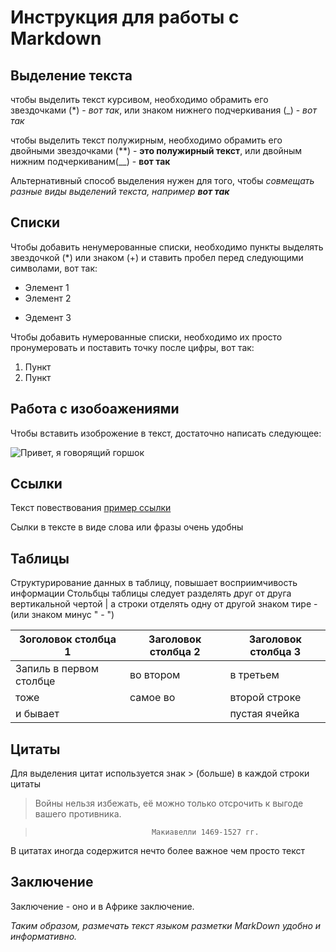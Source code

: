 # Инструкция для работы с Markdown

## Выделение текста

чтобы выделить текст курсивом, необходимо обрамить его звездочками (*) - *вот так*, или знаком нижнего подчеркивания (_) - _вот так_

чтобы выделить текст полужирным, необходимо обрамить его двойными звездочками (**) - **это полужирный текст**, или двойным нижним подчеркиваним(__) - __вот так__

Альтернативный способ выделения нужен для того, чтобы _совмещать разные виды выделений текста, например **вот так**_

## Списки

Чтобы добавить ненумерованные списки, необходимо пункты выделять звездочкой (*) или знаком (+) и ставить пробел перед следующими символами, вот так:
* Элемент 1
* Элемент 2
+ Эдемент 3


Чтобы добавить нумерованные списки, необходимо их просто пронумеровать и поставить точку после цифры, вот так:
1. Пункт
2. Пункт

## Работа с изобоажениями

Чтобы вставить изоброжение в текст, достаточно написать следующее:

![Привет, я говорящий горшок](gorshok.jpg)

## Ссылки

Текст повествования [пример ссылки](http://example.com "Всплывающая подсказка")

Сылки в тексте в виде слова или фразы очень удобны

## Таблицы

Структурирование данных в таблицу, повышает восприимчивость информации
Стольбцы таблицы следует разделять друг от друга вертикальной чертой | 
а строки отделять одну от другой знаком тире - (или знаком минус " - ")


|Зоголовок столбца 1|Заголовок столбца 2|Заголовок столбца 3|
|--|---|--|
|Запиль в первом столбце|во втором|в третьем|
|тоже|самое во |второй строке|
|и бывает ||пустая ячейка|


## Цитаты

Для выделения цитат используется знак > (больше) в каждой строки цитаты  

> Войны нельзя избежать, её  можно только отсрочить к выгоде вашего противника.  

>                               Макиавелли 1469-1527 гг.

В цитатах иногда содержится нечто более важное чем просто текст

## Заключение

Заключение - оно и в Африке заключение.


_Таким образом, размечать текст языком разметки MarkDown удобно и информативно._
